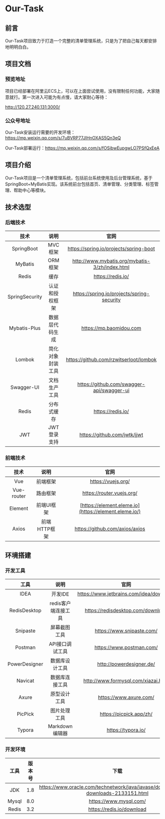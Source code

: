 # Our-Task

## 前言

Our-Task项目致力于打造一个完整的清单管理系统，只是为了把自己每天都安排地明明白白。

## 项目文档

### 预览地址

项目已经部署在阿里云ECS上，可以在上面尝试使用，没有限制任何功能，大家随意就行。第一次进入可能为有点慢，请大家耐心等待：

http://120.27.240.131:3000/

### 公众号地址

Our-Task安装运行需要的开发环境：https://mp.weixin.qq.com/s/7uBVRP77JlHnOXAS5Qn3eQ

Our-Task部署运行：https://mp.weixin.qq.com/s/fOSibwEupgwLO7PSfQxEeA

## 项目介绍

Our-Task项目是一个清单管理系统，包括前台系统使用及后台管理系统，基于SpringBoot+MyBatis实现。该系统前台包括首页、清单管理、分类管理、标签管理、帮助中心等模块。

## 技术选型

### 后端技术

|      技术      |       说明       |                      官网                      |
| :------------: | :--------------: | :--------------------------------------------: |
|   SpringBoot   |     MVC框架      |     https://spring.io/projects/spring-boot     |
|    MyBatis     |     ORM框架      | http://www.mybatis.org/mybatis-3/zh/index.html |
|     Redis      |       缓存       |               https://redis.io/                |
| SpringSecurity |  认证和授权框架  |   https://spring.io/projects/spring-security   |
|  Mybatis-Plus  |  数据层代码生成  |            https://mp.baomidou.com             |
|     Lombok     | 简化对象封装工具 |     https://github.com/rzwitserloot/lombok     |
|   Swagger-UI   |   文档生产工具   |   https://github.com/swagger-api/swagger-ui    |
|     Redis      |    分布式缓存    |               https://redis.io/                |
|      JWT       |   JWT登录支持    |          https://github.com/jwtk/jjwt          |

### 前端技术

|    技术    |     说明     |                         官网                          |
| :--------: | :----------: | :---------------------------------------------------: |
|    Vue     |   前端框架   |                  https://vuejs.org/                   |
| Vue-router |   路由框架   |               https://router.vuejs.org/               |
|  Element   |  前端UI框架  | [https://element.eleme.io](https://element.eleme.io/) |
|   Axios    | 前端HTTP框架 |            https://github.com/axios/axios             |

## 环境搭建

### 开发工具

|     工具      |        说明         |                  官网                   |
| :-----------: | :-----------------: | :-------------------------------------: |
|     IDEA      |       开发IDE       | https://www.jetbrains.com/idea/download |
| RedisDesktop  | redis客户端连接工具 |    https://redisdesktop.com/download    |
|   Snipaste    |    屏幕截图工具     |        https://www.snipaste.com/        |
|    Postman    |   API接口调试工具   |        https://www.postman.com/         |
| PowerDesigner |   数据库设计工具    |        http://powerdesigner.de/         |
|    Navicat    |   数据库连接工具    |   http://www.formysql.com/xiazai.html   |
|     Axure     |    原型设计工具     |         https://www.axure.com/          |
|    PicPick    |    图片处理工具     |         https://picpick.app/zh/         |
|    Typora     |   Markdown编辑器    |           https://typora.io/            |

### 开发环境

| 工具  | 版本号 |                             下载                             |
| :---: | :----: | :----------------------------------------------------------: |
|  JDK  |  1.8   | https://www.oracle.com/technetwork/java/javase/downloads/jdk8-downloads-2133151.html |
| Mysql |  8.0   |                    https://www.mysql.com/                    |
| Redis |  3.2   |                  https://redis.io/download                   |
